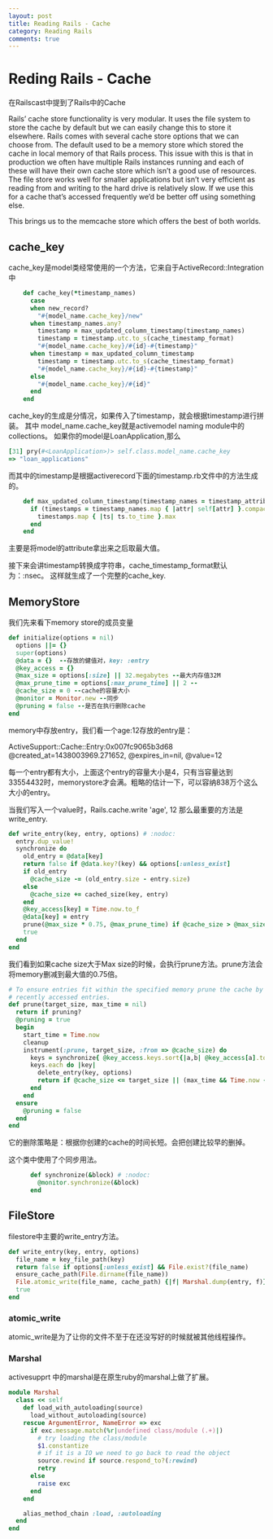 ```yaml
---
layout: post
title: Reading Rails - Cache
category: Reading Rails
comments: true
---
```


# Reding Rails - Cache

在Railscast中提到了Rails中的Cache

Rails’ cache store functionality is very modular. It uses the file system to store the cache by default but we can easily change this to store it elsewhere. Rails comes with several cache store options that we can choose from. The default used to be a memory store which stored the cache in local memory of that Rails process. This issue with this is that in production we often have multiple Rails instances running and each of these will have their own cache store which isn’t a good use of resources. The file store works well for smaller applications but isn’t very efficient as reading from and writing to the hard drive is relatively slow. If we use this for a cache that’s accessed frequently we’d be better off using something else.

This brings us to the memcache store which offers the best of both worlds.

## cache_key

cache\_key是model类经常使用的一个方法，它来自于ActiveRecord::Integration中

~~~rb
    def cache_key(*timestamp_names)
      case
      when new_record?
        "#{model_name.cache_key}/new"
      when timestamp_names.any?
        timestamp = max_updated_column_timestamp(timestamp_names)
        timestamp = timestamp.utc.to_s(cache_timestamp_format)
        "#{model_name.cache_key}/#{id}-#{timestamp}"
      when timestamp = max_updated_column_timestamp
        timestamp = timestamp.utc.to_s(cache_timestamp_format)
        "#{model_name.cache_key}/#{id}-#{timestamp}"
      else
        "#{model_name.cache_key}/#{id}"
      end
    end
~~~

cache_key的生成是分情况，如果传入了timestamp，就会根据timestamp进行拼装。
其中 model_name.cache_key就是activemodel naming module中的collections。
如果你的model是LoanApplication,那么

~~~rb
[31] pry(#<LoanApplication>)> self.class.model_name.cache_key
=> "loan_applications"
~~~

而其中的timestamp是根据activerecord下面的timestamp.rb文件中的方法生成的。

~~~rb
    def max_updated_column_timestamp(timestamp_names = timestamp_attributes_for_update)
      if (timestamps = timestamp_names.map { |attr| self[attr] }.compact).present?
        timestamps.map { |ts| ts.to_time }.max
      end
    end
~~~
主要是将model的attribute拿出来之后取最大值。

接下来会讲timestamp转换成字符串，cache_timestamp_format默认为：:nsec。
这样就生成了一个完整的cache_key.

## MemoryStore

我们先来看下memory store的成员变量

~~~rb
def initialize(options = nil)
  options ||= {}
  super(options)
  @data = {}  --存放的健值对，key: :entry
  @key_access = {} 
  @max_size = options[:size] || 32.megabytes --最大内存值32M
  @max_prune_time = options[:max_prune_time] || 2 --
  @cache_size = 0 --cache的容量大小
  @monitor = Monitor.new --同步
  @pruning = false --是否在执行删除cache
end
~~~

memory中存放entry，我们看一个age:12存放的entry是：

ActiveSupport::Cache::Entry:0x007fc9065b3d68 @created_at=1438003969.271652, @expires_in=nil, @value=12

每一个entry都有大小，上面这个entry的容量大小是4，只有当容量达到33554432时，memorystore才会满。粗略的估计一下，可以容纳838万个这么大小的entry。

当我们写入一个value时，Rails.cache.write 'age', 12
那么最重要的方法是write_entry.

~~~rb
def write_entry(key, entry, options) # :nodoc:
  entry.dup_value!
  synchronize do
    old_entry = @data[key]
    return false if @data.key?(key) && options[:unless_exist]
    if old_entry
      @cache_size -= (old_entry.size - entry.size)
    else
      @cache_size += cached_size(key, entry)
    end
    @key_access[key] = Time.now.to_f
    @data[key] = entry
    prune(@max_size * 0.75, @max_prune_time) if @cache_size > @max_size
    true
  end
end
~~~

我们看到如果cache size大于Max size的时候，会执行prune方法。prune方法会将memory删减到最大值的0.75倍。

~~~rb
# To ensure entries fit within the specified memory prune the cache by removing the least
# recently accessed entries.
def prune(target_size, max_time = nil)
  return if pruning?
  @pruning = true
  begin
    start_time = Time.now
    cleanup
    instrument(:prune, target_size, :from => @cache_size) do
      keys = synchronize{ @key_access.keys.sort{|a,b| @key_access[a].to_f <=> @key_access[b].to_f} }
      keys.each do |key|
        delete_entry(key, options)
        return if @cache_size <= target_size || (max_time && Time.now - start_time > max_time)
      end
    end
  ensure
    @pruning = false
  end
end
~~~

它的删除策略是：根据你创建的cache的时间长短。会把创建比较早的删掉。

这个类中使用了个同步用法。

~~~rb
      def synchronize(&block) # :nodoc:
        @monitor.synchronize(&block)
      end
~~~

## FileStore

filestore中主要的write_entry方法。

~~~rb
def write_entry(key, entry, options)
  file_name = key_file_path(key)
  return false if options[:unless_exist] && File.exist?(file_name)
  ensure_cache_path(File.dirname(file_name))
  File.atomic_write(file_name, cache_path) {|f| Marshal.dump(entry, f)}
  true
end
~~~

### atomic_write
atomic_write是为了让你的文件不至于在还没写好的时候就被其他线程操作。

### Marshal

activesupprt 中的marshal是在原生ruby的marshal上做了扩展。

~~~rb
module Marshal
  class << self
    def load_with_autoloading(source)
      load_without_autoloading(source)
    rescue ArgumentError, NameError => exc
      if exc.message.match(%r|undefined class/module (.+)|)
        # try loading the class/module
        $1.constantize
        # if it is a IO we need to go back to read the object
        source.rewind if source.respond_to?(:rewind)
        retry
      else
        raise exc
      end
    end

    alias_method_chain :load, :autoloading
  end
end

~~~